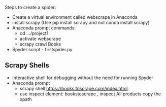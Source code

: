 Steps to create a spider:
* Create a virtual environment called webscrape in Anaconda
* install scrapy (Use pip install scrapy and not conda install scrapy)
* Anaconda prompt commands:   
    * cd .../project1
    * activate webscrape
    * scrapy crawl Books
* Spyder script - firstspider.py
## Scrapy Shells
* Interactive shell for debugging without the need for running Spyder
* Anaconda prompt
   * scrapy shell https://books.toscrape.com/index.html
   * use inspect element: bookstoscrape , inspect All products copy the xpath
